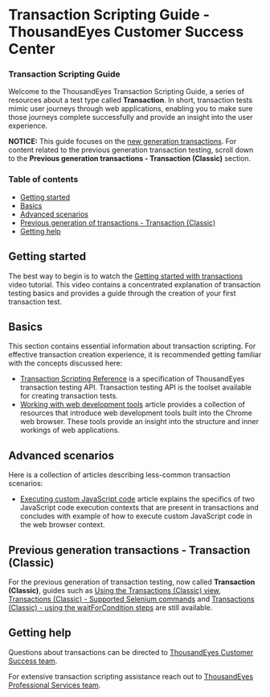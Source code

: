 # Transaction Scripting Guide - ThousandEyes Customer Success Center

### Transaction Scripting Guide

Welcome to the ThousandEyes Transaction Scripting Guide, a series of resources about a test type called **Transaction**. In short, transaction tests mimic user journeys through web applications, enabling you to make sure those journeys complete successfully and provide an insight into the user experience.

**NOTICE:** This guide focuses on the [new generation transactions](https://blog.thousandeyes.com/introducing-internet-aware-synthetic-transaction-monitoring/). For content related to the previous generation transaction testing, scroll down to the **Previous generation transactions - Transaction \(Classic\)** section.

### Table of contents

* [Getting started]()
* [Basics]()
* [Advanced scenarios]()
* [Previous generation of transactions - Transaction \(Classic\)]()
* [Getting help]()

## Getting started

The best way to begin is to watch the [Getting started with transactions](https://success.thousandeyes.com/PublicArticlePage?articleIdParam=kA02R000000UIOMSA4_Getting-started-with-transactions) video tutorial. This video contains a concentrated explanation of transaction testing basics and provides a guide through the creation of your first transaction test.

## Basics

This section contains essential information about transaction scripting. For effective transaction creation experience, it is recommended getting familiar with the concepts discussed here:

* [Transaction Scripting Reference](https://success.thousandeyes.com/PublicArticlePage?articleIdParam=kA02R000000UIORSA4_Transaction-Scripting-Reference) is a specification of ThousandEyes transaction testing API. Transaction testing API is the toolset available for creating transaction tests.
* [Working with web development tools](https://success.thousandeyes.com/PublicArticlePage?articleIdParam=kA044000000UFZACA4_Working-with-web-development-tools) article provides a collection of resources that introduce web development tools built into the Chrome web browser. These tools provide an insight into the structure and inner workings of web applications.

## Advanced scenarios

Here is a collection of articles describing less-common transaction scenarios:

* [Executing custom JavaScript code](https://success.thousandeyes.com/PublicArticlePage?articleIdParam=kA02R000000UIZASA4_Transactions-Executing-custom-JavaScript-code) article explains the specifics of two JavaScript code execution contexts that are present in transactions and concludes with example of how to execute custom JavaScript code in the web browser context.

## Previous generation transactions - Transaction \(Classic\)

For the previous generation of transaction testing, now called **Transaction \(Classic\)**, guides such as [Using the Transactions \(Classic\) view](https://success.thousandeyes.com/PublicArticlePage?articleIdParam=kA0E0000000CmmnKAC_Using-the-Transactions-View),  [Transactions \(Classic\) - Supported Selenium commands](https://success.thousandeyes.com/PublicArticlePage?articleIdParam=kA044000000CnBwCAK_Transactions-supported-Selenium-commands) and [Transactions \(Classic\) - using the waitForCondition steps](https://success.thousandeyes.com/PublicArticlePage?articleIdParam=kA044000000UFeUCAW_Transactions-Using-the-waitForCondition-steps) are still available.

## Getting help

Questions about transactions can be directed to [ThousandEyes Customer Success team](https://success.thousandeyes.com/PublicArticlePage?articleIdParam=kA044000000UGTFCA4_Getting-support-from-ThousandEyes).

For extensive transaction scripting assistance reach out to [ThousandEyes Professional Services team](https://www.thousandeyes.com/resources/professional-services-overview).

